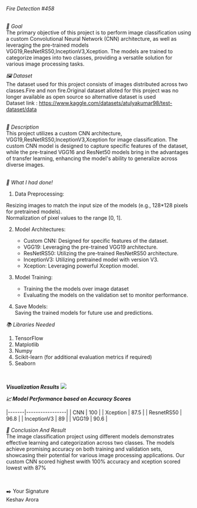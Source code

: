 *Fire Detection #458*<br>
<br>

*🎯 Goal*<br>
The primary objective of this project is to perform image classification using a custom Convolutional Neural Network (CNN) architecture, as well as leveraging the pre-trained models VGG19,ResNetRS50,InceptionV3,Xception. The models are trained to categorize images into two classes, providing a versatile solution for various image processing tasks.<br>

*🖼️ Dataset*<br>
The dataset used for this project consists of images distributed across two classes.Fire and non fire.Original dataset alloted for this project was no longer available as open source so alternative dataset is used <br>
Dataset link : https://www.kaggle.com/datasets/atulyakumar98/test-dataset/data <br>
<br>

*🧾 Description*<br>
This project utilizes a custom CNN architecture, VGG19,ResNetRS50,InceptionV3,Xception for image classification. The custom CNN model is designed to capture specific features of the dataset, while the pre-trained VGG16 and ResNet50 models bring in the advantages of transfer learning, enhancing the model's ability to generalize across diverse images.<br>
<br>

*🧮 What I had done!*<br>
1. Data Preprocessing:<br>

Resizing images to match the input size of the models (e.g., 128*128 pixels for pretrained models).<br>
Normalization of pixel values to the range [0, 1].<br>

2. Model Architectures:<bt>
   - Custom CNN: Designed for specific features of the dataset.
   - VGG19: Leveraging the pre-trained VGG19 architecture.
   - ResNetRS50: Utilizing the pre-trained ResNetRS50 architecture.
   - InceptionV3: Utilizing pretrained model with version V3.
   - Xception: Leveraging powerful Xception model.

3. Model Training:<br>

   - Training the the models over image dataset
   - Evaluating the models on the validation set to monitor performance.

5. Save Models:<br>
Saving the trained models for future use and predictions.<br>



*📚 Libraries Needed*<br>
1. TensorFlow
2. Matplotlib
3. Numpy
4. Scikit-learn (for additional evaluation metrics if required)
5. Seaborn


<br>


***Visualization Results***
![](Images/Basic%20CNN.png)


***📈 Model Performance based on Accuracy Scores***


|-------|-----------------|
| CNN              | 100  |
| Xception         | 87.5 |
| ResnetRS50       | 96.8 |
| InceptionV3      |  89  |
| VGG19            | 90.6 |


*📢 Conclusion And Result*<br>
The image classification project using different models demonstrates effective learning and categorization across two classes. The models achieve promising accuracy on both training and validation sets, showcasing their potential for various image processing applications. Our custom CNN scored highest wwith 100% accuracy and xception scored lowest with 87% <br>

<br>

✒️ Your Signature<br>
Keshav Arora <br>
